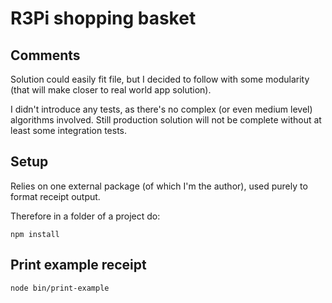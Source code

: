 # R3Pi shopping basket

## Comments

Solution could easily fit file, but I decided to follow with some modularity (that will make closer to real world app solution).

I didn't introduce any tests, as there's no complex (or even medium level) algorithms involved. Still production solution will not be complete without at least some integration tests.

## Setup

Relies on one external package (of which I'm the author), used purely to format receipt output.

Therefore in a folder of a project do:

```
npm install
```

## Print example receipt

```
node bin/print-example
```
